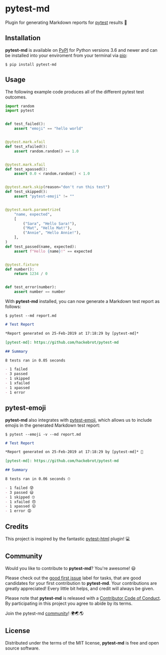 # pytest-md

Plugin for generating Markdown reports for [pytest] results 📝

[pytest]: https://github.com/pytest-dev/pytest

## Installation

**pytest-md** is available on [PyPI][PyPI] for Python versions 3.6 and newer
and can be installed into your enviroment from your terminal via [pip][pip]:

```text
$ pip install pytest-md
```

[PyPI]: https://pypi.org/
[pip]: https://pypi.org/project/pip/

## Usage

The following example code produces all of the different pytest test outcomes.

```python
import random
import pytest


def test_failed():
    assert "emoji" == "hello world"


@pytest.mark.xfail
def test_xfailed():
    assert random.random() == 1.0


@pytest.mark.xfail
def test_xpassed():
    assert 0.0 < random.random() < 1.0


@pytest.mark.skip(reason="don't run this test")
def test_skipped():
    assert "pytest-emoji" != ""


@pytest.mark.parametrize(
    "name, expected",
    [
        ("Sara", "Hello Sara!"),
        ("Mat", "Hello Mat!"),
        ("Annie", "Hello Annie!"),
    ],
)
def test_passed(name, expected):
    assert f"Hello {name}!" == expected


@pytest.fixture
def number():
    return 1234 / 0


def test_error(number):
    assert number == number
```

With **pytest-md** installed, you can now generate a Markdown test report as
follows:

```text
$ pytest --md report.md
```

```Markdown
# Test Report

*Report generated on 25-Feb-2019 at 17:18:29 by [pytest-md]*

[pytest-md]: https://github.com/hackebrot/pytest-md

## Summary

8 tests ran in 0.05 seconds

- 1 failed
- 3 passed
- 1 skipped
- 1 xfailed
- 1 xpassed
- 1 error
```

## pytest-emoji

**pytest-md** also integrates with [pytest-emoji], which allows us to include
emojis in the generated Markdown test report:

```text
$ pytest --emoji -v --md report.md
```

```Markdown
# Test Report

*Report generated on 25-Feb-2019 at 17:18:29 by [pytest-md]* 📝

[pytest-md]: https://github.com/hackebrot/pytest-md

## Summary

8 tests ran in 0.06 seconds ⏱

- 1 failed 😰
- 3 passed 😃
- 1 skipped 🙄
- 1 xfailed 😞
- 1 xpassed 😲
- 1 error 😡
```

[pytest-emoji]: https://github.com/hackebrot/pytest-emoji

## Credits

This project is inspired by the fantastic [pytest-html] plugin! 💻

[pytest-html]: https://github.com/pytest-dev/pytest-html

## Community

Would you like to contribute to **pytest-md**? You're awesome! 😃

Please check out the [good first issue][good first issue] label for tasks,
that are good candidates for your first contribution to **pytest-md**. Your
contributions are greatly appreciated! Every little bit helps, and credit
will always be given.

Please note that **pytest-md** is released with a [Contributor Code of
Conduct][code of conduct]. By participating in this project you agree to
abide by its terms.

Join the pytest-md [community][community]! 🌍🌏🌎

[good first issue]: https://github.com/hackebrot/pytest-md/labels/good%20first%20issue
[code of conduct]: https://github.com/hackebrot/pytest-md/blob/master/CODE_OF_CONDUCT.md
[community]: https://github.com/hackebrot/pytest-md/blob/master/COMMUNITY.md

## License

Distributed under the terms of the MIT license, **pytest-md** is free and open
source software.
